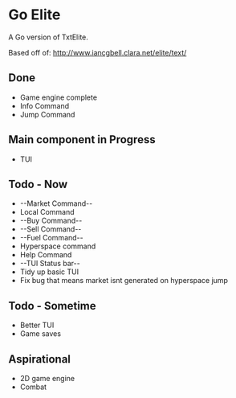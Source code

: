 # Go Elite

A Go version of TxtElite.

Based off of: http://www.iancgbell.clara.net/elite/text/

## Done

- Game engine complete
- Info Command
- Jump Command

## Main component in Progress

- TUI

## Todo - Now

- --Market Command--
- Local Command
- --Buy Command--
- --Sell Command--
- --Fuel Command--
- Hyperspace command
- Help Command
- --TUI Status bar--
- Tidy up basic TUI
- Fix bug that means market isnt generated on hyperspace jump

## Todo - Sometime

- Better TUI
- Game saves

## Aspirational

- 2D game engine
- Combat
